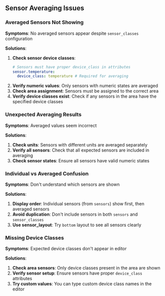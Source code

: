 ## Sensor Averaging Issues

### Averaged Sensors Not Showing

**Symptoms**: No averaged sensors appear despite `sensor_classes` configuration

**Solutions**:

1. **Check sensor device classes**:
   ```yaml
   # Sensors must have proper device_class in attributes
   sensor.temperature:
     device_class: temperature # Required for averaging
   ```
2. **Verify numeric values**: Only sensors with numeric states are averaged
3. **Check area assignment**: Sensors must be assigned to the correct area
4. **Verify device classes exist**: Check if any sensors in the area have the specified device classes

### Unexpected Averaging Results

**Symptoms**: Averaged values seem incorrect

**Solutions**:

1. **Check units**: Sensors with different units are averaged separately
2. **Verify all sensors**: Check that all expected sensors are included in averaging
3. **Check sensor states**: Ensure all sensors have valid numeric states

### Individual vs Averaged Confusion

**Symptoms**: Don't understand which sensors are shown

**Solutions**:

1. **Display order**: Individual sensors (from `sensors`) show first, then averaged sensors
2. **Avoid duplication**: Don't include sensors in both `sensors` and `sensor_classes`
3. **Use sensor_layout**: Try `bottom` layout to see all sensors clearly

### Missing Device Classes

**Symptoms**: Expected device classes don't appear in editor

**Solutions**:

1. **Check area sensors**: Only device classes present in the area are shown
2. **Verify sensor setup**: Ensure sensors have proper `device_class` attributes
3. **Try custom values**: You can type custom device class names in the editor
